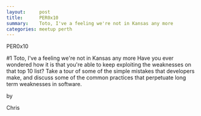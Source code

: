 ```yaml
---
layout:     post
title:      PER0x10 
summary:    Toto, I've a feeling we're not in Kansas any more 
categories: meetup perth
---
```

PER0x10

#1 Toto, I've a feeling we're not in Kansas any more
Have you ever wondered how it is that you're able to keep exploiting the weaknesses on that top 10 list? Take a tour of some of the simple mistakes that developers make, and discuss some of the common practices that perpetuate long term weaknesses in software.

by

Chris
